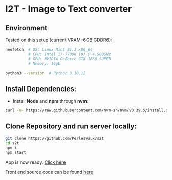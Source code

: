 # I2T - Image to Text converter

## Environment
Tested on this setup (current VRAM: 6GB GDDR6):
```bash
neofetch  # OS: Linux Mint 21.3 x86_64
          # CPU: Intel i7-7700K (8) @ 4.500GHz
          # GPU: NVIDIA GeForce GTX 1660 SUPER 
          # Memory: 16gb     

python3 --version  # Python 3.10.12
```

## Install Dependencies:
- Install **Node** and **npm** through **nvm**:
```bash
curl -o- https://raw.githubusercontent.com/nvm-sh/nvm/v0.39.5/install.sh | bash
```

## Clone Repository and run server locally:
```bash
git clone https://github.com/Perlesvaux/s2t
cd s2t 
npm i
npm start
```

App is now ready. [Click here](https://perlesvaux.github.io/itt/)

Front end source code can be found [here](https://github.com/Perlesvaux/itt)


